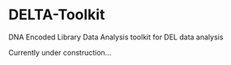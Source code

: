 # DELTA-Toolkit
DNA Encoded Library Data Analysis toolkit for DEL data analysis

Currently under construction...
